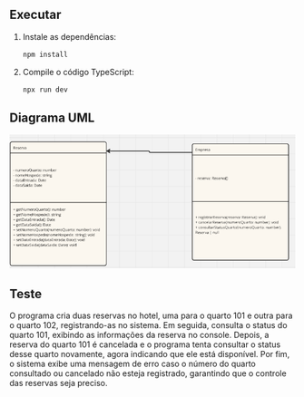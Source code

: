 ## Executar
1. Instale as dependências:

    ```bash
    npm install
    ```

2. Compile o código TypeScript:

    ```bash
    npx run dev
    ```
## Diagrama UML
![Diagrama UML do Sistema de Biblioteca](public/uml.png)


## Teste

O programa cria duas reservas no hotel, uma para o quarto 101 e outra para o quarto 102, registrando-as no sistema. Em seguida, consulta o status do quarto 101, exibindo as informações da reserva no console. Depois, a reserva do quarto 101 é cancelada e o programa tenta consultar o status desse quarto novamente, agora indicando que ele está disponível. Por fim, o sistema exibe uma mensagem de erro caso o número do quarto consultado ou cancelado não esteja registrado, garantindo que o controle das reservas seja preciso.
